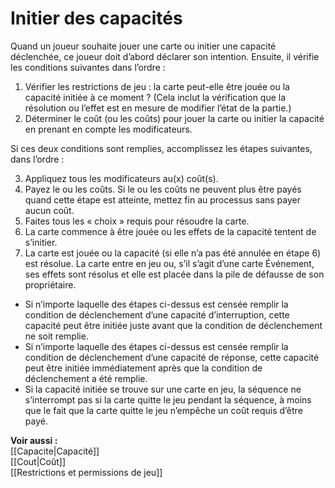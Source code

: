 # Initier des capacités
Quand un joueur souhaite jouer une carte ou initier une capacité déclenchée, ce joueur doit d’abord déclarer son intention. Ensuite, il vérifie les conditions suivantes dans l’ordre :

1. Vérifier les restrictions de jeu : la carte peut-elle être jouée ou la capacité initiée à ce moment ? (Cela inclut la vérification que la résolution ou l’effet est en mesure de modifier l’état de la partie.) 
2. Déterminer le coût (ou les coûts) pour jouer la carte ou initier la capacité en prenant en compte les modificateurs. 

Si ces deux conditions sont remplies, accomplissez les étapes suivantes, dans l’ordre : 

3. Appliquez tous les modificateurs au(x) coût(s).
4. Payez le ou les coûts. Si le ou les coûts ne peuvent plus être payés quand cette étape est atteinte, mettez fin au processus sans payer aucun coût.
5. Faites tous les « choix » requis pour résoudre la carte.
6. La carte commence à être jouée ou les effets de la capacité tentent de s’initier. 
7. La carte est jouée ou la capacité (si elle n’a pas été annulée en étape 6) est résolue. La carte entre en jeu ou, s’il s’agit d’une carte Événement, ses effets sont résolus et elle est placée dans la pile de défausse de son propriétaire. 

- Si n’importe laquelle des étapes ci-dessus est censée remplir la condition de déclenchement d’une capacité d’interruption, cette capacité peut être initiée juste avant que la condition de déclenchement ne soit remplie. 
- Si n’importe laquelle des étapes ci-dessus est censée remplir la condition de déclenchement d’une capacité de réponse, cette capacité peut être initiée immédiatement après que la condition de déclenchement a été remplie.
- Si la capacité initiée se trouve sur une carte en jeu, la séquence ne s’interrompt pas si la carte quitte le jeu pendant la séquence, à moins que le fait que la carte quitte le jeu n’empêche un coût requis d’être payé.

**Voir aussi :**  
[[Capacite|Capacité]]  
[[Cout|Coût]]  
[[Restrictions et permissions de jeu]]